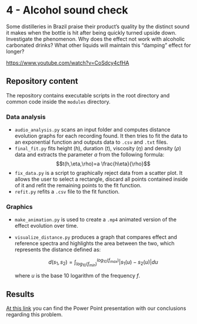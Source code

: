 # 4 - Alcohol sound check

Some distilleries in Brazil praise their product’s quality by the distinct sound it makes when the bottle is hit after being quickly turned upside down. Investigate the phenomenon. Why does the effect not work with alcoholic carbonated drinks? What other liquids will maintain this “damping” effect for longer?

https://www.youtube.com/watch?v=CoSdcy4cfHA

## Repository content

The repository contains executable scripts in the root directory and common code inside the `modules` directory.

### Data analysis

-   `audio_analysis.py` scans an input folder and computes distance evolution graphs for each recording found. It then tries to fit the data to an exponential function and outputs data to `.csv` and `.txt` files.
-   `final_fit.py` fits height ($h$), duration ($t$), viscosity ($\eta$) and density ($\rho$) data and extracts the parameter $a$ from the following formula:
    $$t(h,\eta,\rho)=a \frac{h\eta}{\rho}$$
-   `fix_data.py` is a script to graphically reject data from a scatter plot. It allows the user to select a rectangle, discard all points contained inside of it and refit the remaining points to the fit function.
-   `refit.py` refits a `.csv` file to the fit function.

### Graphics

-   `make_animation.py` is used to create a `.mp4` animated version of the effect evolution over time.
-   `visualize_distance.py` produces a graph that compares effect and reference spectra and highlights the area between the two, which represents the distance defined as:

    $$d(s_1, s_2) = \int_{log_{10}(f_{min})}^{log_{10}(f_{max})}\left| s_1(u) - s_2(u) \right| du$$

    where $u$ is the base 10 logarithm of the frequency $f$.

## Results

[At this link](https://1drv.ms/p/s!AoC-sN1MqfUZgaBP7PB43X2qe_tCOg?e=OuFpLJ) you can find the Power Point presentation with our conclusions regarding this problem.
